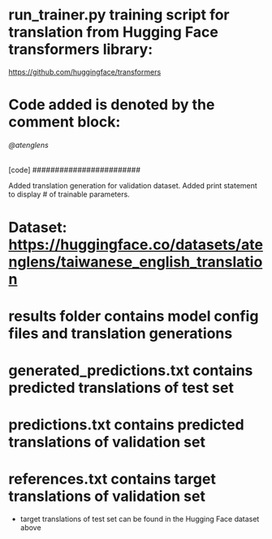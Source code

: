 # run_trainer.py training script for translation from Hugging Face transformers library:
https://github.com/huggingface/transformers

# Code added is denoted by the comment block:
###### @atenglens ######
[code]
########################

Added translation generation for validation dataset.
Added print statement to display # of trainable parameters.

# Dataset: https://huggingface.co/datasets/atenglens/taiwanese_english_translation

# results folder contains model config files and translation generations
# generated_predictions.txt contains predicted translations of test set
# predictions.txt contains predicted translations of validation set
# references.txt contains target translations of validation set
- target translations of test set can be found in the Hugging Face dataset above
